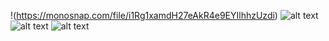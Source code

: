 !(https://monosnap.com/file/i1Rg1xamdH27eAkR4e9EYIlhhzUzdi)
![alt text](https://monosnap.com/file/WsMHhrt7zknYcMjpAheDL3DStxSl9d)
![alt text](https://monosnap.com/file/ngPlKxBg0aOWJwREa9kpVgiaROGjGY)
![alt text](https://monosnap.com/file/D0qnFBZj1t6QTTHnDEYugfHXwH1HMP)
